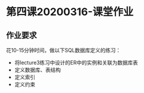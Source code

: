 第四课20200316-课堂作业
======================
作业要求
--------
花10-15分钟时间，做以下SQL数据库定义的练习：
 - 将lecture3练习中设计的ER中的实例和关联为数据库表
 - 定义数据库、表结构
 - 定义索引
 - 定义约束
